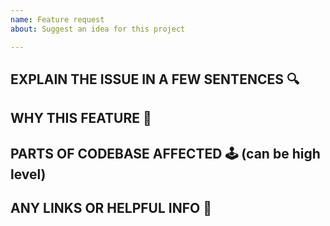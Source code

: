 ```yaml
---
name: Feature request
about: Suggest an idea for this project

---
```


## EXPLAIN THE ISSUE IN A FEW SENTENCES 🔍

## WHY THIS FEATURE 🤔

## PARTS OF CODEBASE AFFECTED 🕹️ (can be high level) 

## ANY LINKS OR HELPFUL INFO 💎
